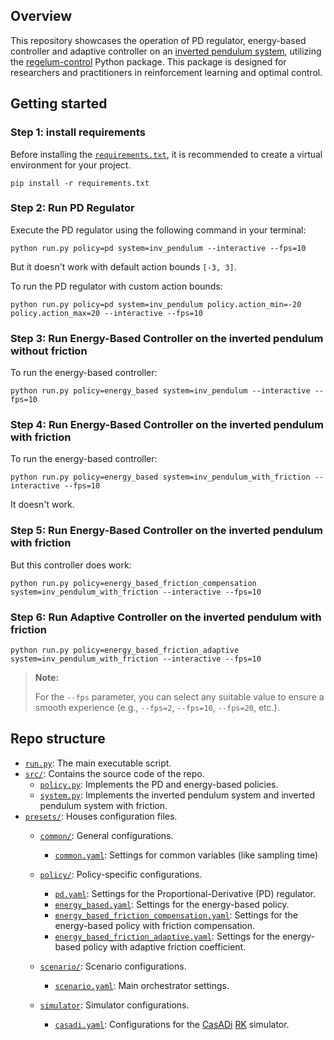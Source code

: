 ## Overview 

This repository showcases the operation of PD regulator, energy-based controller and adaptive controller on an [inverted pendulum system](https://regelum.aidynamic.io/systems/inv_pendulum/), utilizing the [regelum-control](https://regelum.aidynamic.io/systems/inv_pendulum/) Python package. This package is designed for researchers and practitioners in reinforcement learning and optimal control.

## Getting started


### Step 1: install requirements

Before installing the [`requirements.txt`](./requirements.txt), it is recommended to create a virtual environment for your project.

```shell
pip install -r requirements.txt
```

### Step 2: Run PD Regulator

Execute the PD regulator using the following command in your terminal:

```shell
python run.py policy=pd system=inv_pendulum --interactive --fps=10
```    

But it doesn't work with default action bounds `[-3, 3]`.

To run the PD regulator with custom action bounds:


```shell
python run.py policy=pd system=inv_pendulum policy.action_min=-20 policy.action_max=20 --interactive --fps=10
```  

### Step 3: Run Energy-Based Controller on the inverted pendulum without friction

To run the energy-based controller:

```shell
python run.py policy=energy_based system=inv_pendulum --interactive --fps=10
```  

### Step 4: Run Energy-Based Controller on the inverted pendulum with friction

To run the energy-based controller:

```shell
python run.py policy=energy_based system=inv_pendulum_with_friction --interactive --fps=10
```  

It doesn't work.

### Step 5: Run Energy-Based Controller on the inverted pendulum with friction

But this controller does work:

```shell
python run.py policy=energy_based_friction_compensation system=inv_pendulum_with_friction --interactive --fps=10
```  


### Step 6: Run Adaptive Controller on the inverted pendulum with friction


```shell
python run.py policy=energy_based_friction_adaptive system=inv_pendulum_with_friction --interactive --fps=10
```  

> **Note:**
>
> For the `--fps` parameter, you can select any suitable value to ensure a smooth experience (e.g., `--fps=2`, `--fps=10`, `--fps=20`, etc.).

## Repo structure

- [`run.py`](./run.py): The main executable script.
- [`src/`](./src/): Contains the source code of the repo.
    - [`policy.py`](./src/policy.py): Implements the PD and energy-based policies.
    - [`system.py`](./src/system.py): Implements the inverted pendulum system and inverted pendulum system with friction.
- [`presets/`](./presets/): Houses configuration files.
    - [`common/`](./presets/common): General configurations.
        - [`common.yaml`](./presets/common/common.yaml): Settings for common variables (like sampling time)
    - [`policy/`](./presets/policy/): Policy-specific configurations.
        - [`pd.yaml`](./presets/policy/pd.yaml): Settings for the Proportional-Derivative (PD) regulator.
        - [`energy_based.yaml`](./presets/policy/energy_based.yaml): Settings for the energy-based policy.
        - [`energy_based_friction_compensation.yaml`](./presets/policy/energy_based_friction_compensation.yaml): Settings for the energy-based policy with friction compensation.
        - [`energy_based_friction_adaptive.yaml`](./presets/policy/energy_based_friction_adaptive.yaml): Settings for the energy-based policy with adaptive friction coefficient.


    - [`scenario/`](./presets/scenario/): Scenario configurations.
        - [`scenario.yaml`](./presets/scenario/scenario.yaml): Main orchestrator settings.
    - [`simulator`](./presets/simulator/): Simulator configurations.
        - [`casadi.yaml`](./presets/simulator/casadi.yaml): Configurations for the [CasADi](https://web.casadi.org/) [RK](https://en.wikipedia.org/wiki/Runge%E2%80%93Kutta_methods) simulator.


